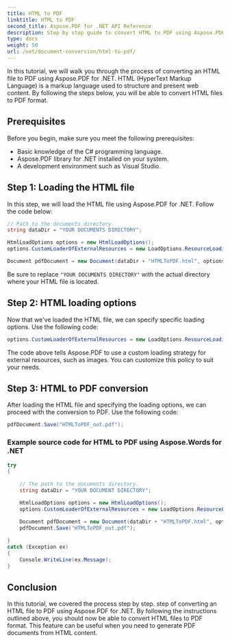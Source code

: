 ```yaml
---
title: HTML to PDF
linktitle: HTML to PDF
second_title: Aspose.PDF for .NET API Reference
description: Step by step guide to convert HTML to PDF using Aspose.PDF for .NET.
type: docs
weight: 50
url: /net/document-conversion/html-to-pdf/
---
```


In this tutorial, we will walk you through the process of converting an HTML file to PDF using Aspose.PDF for .NET. HTML (HyperText Markup Language) is a markup language used to structure and present web content. By following the steps below, you will be able to convert HTML files to PDF format.

## Prerequisites
Before you begin, make sure you meet the following prerequisites:

- Basic knowledge of the C# programming language.
- Aspose.PDF library for .NET installed on your system.
- A development environment such as Visual Studio.

## Step 1: Loading the HTML file
In this step, we will load the HTML file using Aspose.PDF for .NET. Follow the code below:

```csharp
// Path to the documents directory.
string dataDir = "YOUR DOCUMENTS DIRECTORY";

HtmlLoadOptions options = new HtmlLoadOptions();
options.CustomLoaderOfExternalResources = new LoadOptions.ResourceLoadingStrategy(SamePictureLoader);

Document pdfDocument = new Document(dataDir + "HTMLToPDF.html", options);
```

Be sure to replace `"YOUR DOCUMENTS DIRECTORY"` with the actual directory where your HTML file is located.

## Step 2: HTML loading options
Now that we've loaded the HTML file, we can specify specific loading options. Use the following code:

```csharp
options.CustomLoaderOfExternalResources = new LoadOptions.ResourceLoadingStrategy(SamePictureLoader);
```

The code above tells Aspose.PDF to use a custom loading strategy for external resources, such as images. You can customize this policy to suit your needs.

## Step 3: HTML to PDF conversion
After loading the HTML file and specifying the loading options, we can proceed with the conversion to PDF. Use the following code:

```csharp
pdfDocument.Save("HTMLToPDF_out.pdf");
```

### Example source code for HTML to PDF using Aspose.Words for .NET

```csharp
try
{
	
	// The path to the documents directory.
	string dataDir = "YOUR DOCUMENT DIRECTORY";

	HtmlLoadOptions options = new HtmlLoadOptions();
	options.CustomLoaderOfExternalResources = new LoadOptions.ResourceLoadingStrategy(SamePictureLoader);

	Document pdfDocument = new Document(dataDir + "HTMLToPDF.html", options);
	pdfDocument.Save("HTMLToPDF_out.pdf");
	
}
catch (Exception ex)
{
	Console.WriteLine(ex.Message);
}
```

## Conclusion
In this tutorial, we covered the process step by step. step of converting an HTML file to PDF using Aspose.PDF for .NET. By following the instructions outlined above, you should now be able to convert HTML files to PDF format. This feature can be useful when you need to generate PDF documents from HTML content.


